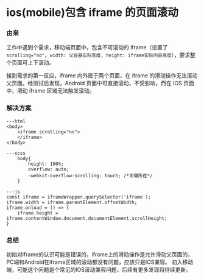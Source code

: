 # ios(mobile)包含 iframe 的页面滚动

### 由来

工作中遇到个需求，移动端页面中，包含不可滚动的 iframe（设置了`scrolling="no"`，`width: 父容器实际宽度, height: iframe实际内容高度`），要求整个页面可上下滚动。

接到需求的第一反应，iframe 内外属于两个页面，在 iframe 的滑动操作无法滚动父页面。经测试后发现，Android 页面中可直接滚动，不受影响，而在 IOS 页面中，滑动 iframe 区域无法触发滚动。

### 解决方案

```
---html
<body>
    <iframe scrolling="no">
    </iframe>
</body>

---scss
    body{
        height: 100%;
        overflow: auto;
        -webkit-overflow-scrolling: touch; /*关键所在*/
    }

---js
const iframe = iframeWrapper.querySelector('iframe');
iframe.width = iframe.parentElement.offsetWidth;
iframe.onload = () => {
    iframe.height = iframe.contentWindow.document.documentElement.scrollHeight;
}
```

### 总结
初始对iframe的认识可能是错误的，iframe上的滑动操作是允许滑动父页面的，PC端和Android在iframe区域的滚动都没有问题，应该只是IOS兼容。
初入移动端，可能这个问题是个常见的IOS滚动兼容问题，后续有更多发现将持续更新。